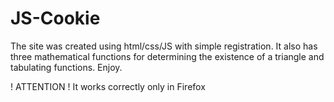 # JS-Cookie
The site was created using html/css/JS with simple registration. It also has three mathematical functions for determining the existence of a triangle and tabulating functions. Enjoy.

! ATTENTION !
It works correctly only in Firefox
